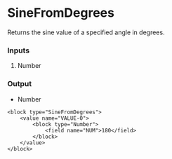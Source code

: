 # SineFromDegrees

Returns the sine value of a specified angle in degrees.

### Inputs

1. Number

### Output

-   Number

```blockly
<block type="SineFromDegrees">
    <value name="VALUE-0">
        <block type="Number">
            <field name="NUM">180</field>
        </block>
    </value>
</block>
```
